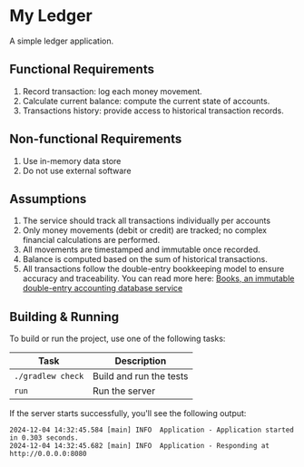 # My Ledger

A simple ledger application.

## Functional Requirements

1. Record transaction: log each money movement.
2. Calculate current balance: compute the current state of accounts.
3. Transactions history: provide access to historical transaction records.

## Non-functional Requirements

1. Use in-memory data store
2. Do not use external software

## Assumptions

1. The service should track all transactions individually per accounts
2. Only money movements (debit or credit) are tracked; no complex financial calculations are performed.
3. All movements are timestamped and immutable once recorded.
4. Balance is computed based on the sum of historical transactions.
5. All transactions follow the double-entry bookkeeping model to ensure accuracy and traceability. You can read more here: [Books, an immutable double-entry accounting database service](https://developer.squareup.com/blog/books-an-immutable-double-entry-accounting-database-service/)

## Building & Running

To build or run the project, use one of the following tasks:

| Task                          | Description                                                          |
|-------------------------------|----------------------------------------------------------------------|
| `./gradlew check`             | Build and run the tests                                              |
| `run`                         | Run the server                                                       |

If the server starts successfully, you'll see the following output:

```
2024-12-04 14:32:45.584 [main] INFO  Application - Application started in 0.303 seconds.
2024-12-04 14:32:45.682 [main] INFO  Application - Responding at http://0.0.0.0:8080
```

